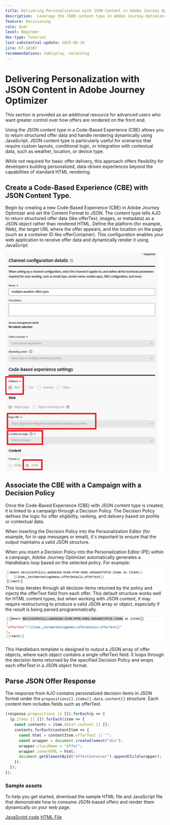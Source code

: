 ```yaml
---
title: Delivering Personalization with JSON Content in Adobe Journey Optimizer
description:  Leverage the JSON content type in Adobe Journey Optimizer (AJO) to build flexible, data-driven personalization experiences.
feature: Decisioning
role: User
level: Beginner
doc-type: Tutorial
last-substantial-update: 2025-06-18
jira: KT-18387
recommendations: noDisplay, noCatalog
---
```

# Delivering Personalization with JSON Content in Adobe Journey Optimizer

This section is provided as an additional resource for advanced users who want greater control over how offers are rendered on the front end.

Using the JSON content type in a Code-Based Experience (CBE) allows you to return structured offer data and handle rendering dynamically using JavaScript. JSON content type is particularly useful for scenarios that require custom layouts, conditional logic, or integration with contextual data, such as weather, location, or device type.

While not required for basic offer delivery, this approach offers flexibility for developers building personalized, data-driven experiences beyond the capabilities of standard HTML rendering.

## Create a Code-Based Experience (CBE) with JSON Content Type.

Begin by creating a new Code-Based Experience (CBE) in Adobe Journey Optimizer and set the Content Format to JSON. The content type tells AJO to return structured offer data (like offerText, images, or metadata) as a JSON object rather than rendered HTML. Define the platform (for example, Web), the target URL where the offer appears, and the location on the page (such as a container ID like offerContainer). This configuration enables your web application to receive offer data and dynamically render it using JavaScript.

![json-content-type](assets/cbe-json-content.png)

## Associate the CBE with a Campaign with a Decision Policy

Once the Code-Based Experience (CBE) with JSON content type is created, it is linked to a campaign through a Decision Policy. The Decision Policy defines the logic for offer eligibility, ranking, and delivery based on profile or contextual data.

When inserting the Decision Policy into the Personalization Editor (for example, for in-app messages or email), it's important to ensure that the output maintains a valid JSON structure. 

When you insert a Decision Policy into the Personalization Editor (PE) within a campaign, Adobe Journey Optimizer automatically generates a Handlebars loop based on the selected policy. For example:
![default-code](assets/handlebar-code-default.png)
This loop iterates through all decision items returned by the policy and injects the offerText field from each offer. This default structure works well for HTML content types, but when working with JSON content, it may require restructuring to produce a valid JSON array or object, especially if the result is being parsed programmatically.

![restructured-code](assets/restructured-code.png)

This Handlebars template is designed to output a JSON array of offer objects, where each object contains a single offerText field. It loops through the decision items returned by the specified Decision Policy and wraps each offerText in a JSON object format.

## Parse JSON Offer Response

The response from AJO contains personalized decision items in JSON format under the `propositions[].items[].data.content[]` structure. Each content item includes fields such as offerText.

```javascript
(response.propositions || []).forEach(p => {
  (p.items || []).forEach(item => {
    const contents = item.data?.content || [];
    contents.forEach(contentItem => {
      const html = contentItem.offerText || "";
      const wrapper = document.createElement("div");
      wrapper.className = "offer";
      wrapper.innerHTML = html;
      document.getElementById("offerContainer").appendChild(wrapper);
    });
  });
});

```

### Sample assets

To help you get started, download the sample HTML file and JavaScript file that demonstrate how to consume JSON-based offers and render them dynamically on your web page.

[JavaScript code](assets/weather-related-offers-script-multiple-json.js)
[HTML File](assets/multiple-json.html)